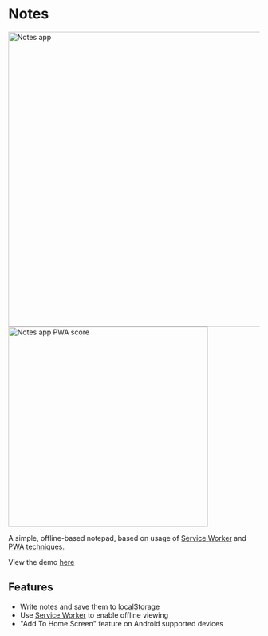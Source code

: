 # Notes
<img src="https://sii.im/playground/notes/notes-ss.png" alt="Notes app" width='590px'>
<img src="https://sii.im/playground/notes/notes-pwa-score.png" alt="Notes app PWA score" width='400px'>

A simple, offline-based notepad, based on usage of [Service Worker](https://developer.mozilla.org/en-US/docs/Web/API/Service_Worker_API) and [PWA techniques.](https://www.smashingmagazine.com/2016/08/a-beginners-guide-to-progressive-web-apps/)

View the demo [here](https://todo-41ac1.firebaseapp.com/) 
## Features

  - Write notes and save them to [localStorage](https://developer.mozilla.org/en/docs/Web/API/Window/localStorage)
  - Use [Service Worker](https://developers.google.com/web/fundamentals/getting-started/primers/service-workers) to enable offline viewing
  - "Add To Home Screen" feature on Android supported devices
